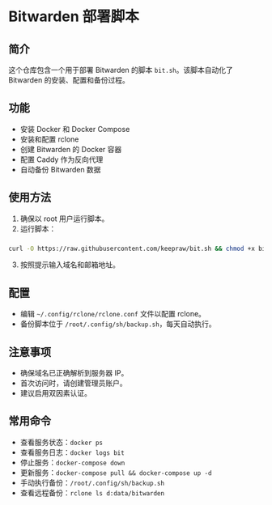 # Bitwarden 部署脚本

## 简介
这个仓库包含一个用于部署 Bitwarden 的脚本 `bit.sh`。该脚本自动化了 Bitwarden 的安装、配置和备份过程。

## 功能
- 安装 Docker 和 Docker Compose
- 安装和配置 rclone
- 创建 Bitwarden 的 Docker 容器
- 配置 Caddy 作为反向代理
- 自动备份 Bitwarden 数据

## 使用方法
1. 确保以 root 用户运行脚本。
2. 运行脚本：
###
```bash
curl -O https://raw.githubusercontent.com/keepraw/bit.sh && chmod +x bit.sh && ./bit.sh
```
3. 按照提示输入域名和邮箱地址。

## 配置
- 编辑 `~/.config/rclone/rclone.conf` 文件以配置 rclone。
- 备份脚本位于 `/root/.config/sh/backup.sh`，每天自动执行。

## 注意事项
- 确保域名已正确解析到服务器 IP。
- 首次访问时，请创建管理员账户。
- 建议启用双因素认证。

## 常用命令
- 查看服务状态：`docker ps`
- 查看服务日志：`docker logs bit`
- 停止服务：`docker-compose down`
- 更新服务：`docker-compose pull && docker-compose up -d`
- 手动执行备份：`/root/.config/sh/backup.sh`
- 查看远程备份：`rclone ls d:data/bitwarden` 
